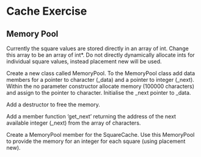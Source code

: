 # Cache Exercise

## Memory Pool

Currently the square values are stored directly in an array of int.  Change this array to be an array of int*.  Do not directly dynamically allocate ints for individual square values, instead placement new will be used.

Create a new class called MemoryPool.  To the MemoryPool class add data members for a pointer to character (_data) and a pointer to integer (_next).  Within the no parameter constructor allocate memory (100000 characters) and assign to the pointer to character.  Initialise the _next pointer to _data.

Add a destructor to free the memory.

Add a member function ‘get_next’ returning the address of the next available integer (_next) from the array of characters.

Create a MemoryPool member for the SquareCache.  Use this MemoryPool to provide the memory for an integer for each square (using placement new).